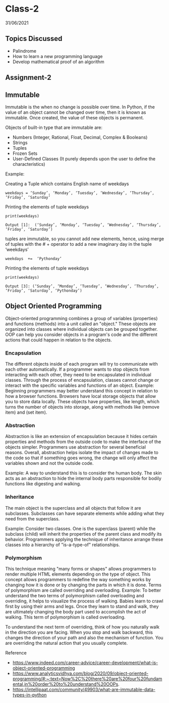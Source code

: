 # Class-2
31/06/2021

## Topics Discussed
- Palindrome
- How to learn a new programming language
- Develop mathematical proof of an algorithm

## Assignment-2

## Immutable

Immutable is the when no change is possible over time. In Python, if the value of an object cannot be changed over time, then it is known as immutable. Once created, the value of these objects is permanent.

Objects of built-in type that are immutable are:

* Numbers (Integer, Rational, Float, Decimal, Complex & Booleans)
* Strings
* Tuples
* Frozen Sets
* User-Defined Classes (It purely depends upon the user to define the characteristics)

Example:

Creating a Tuple which contains English name of weekdays

`weekdays = ‘Sunday’, ‘Monday’, ‘Tuesday’, ‘Wednesday’, ‘Thursday’, ‘Friday’, ‘Saturday’`

Printing the elements of tuple weekdays

`print(weekdays)`

`Output [1]:  (‘Sunday’, ‘Monday’, ‘Tuesday’, ‘Wednesday’, ‘Thursday’, ‘Friday’, ‘Saturday’)`


tuples are immutable, so you cannot add new elements, hence, using merge of tuples with the # + operator to add a new imaginary day in the tuple ‘weekdays’

`weekdays  +=  ‘Pythonday’`

Printing the elements of tuple weekdays

`print(weekdays)`

`Output [3]: (‘Sunday’, ‘Monday’, ‘Tuesday’, ‘Wednesday’, ‘Thursday’, ‘Friday’, ‘Saturday’, ‘Pythonday’)`



## Object Oriented Programming

Object-oriented programming combines a group of variables (properties) and functions (methods) into a unit called an "object." These objects are organized into classes where individual objects can be grouped together. OOP can help you consider objects in a program's code and the different actions that could happen in relation to the objects.

### Encapsulation

The different objects inside of each program will try to communicate with each other automatically. If a programmer wants to stop objects from interacting with each other, they need to be encapsulated in individual classes. Through the process of encapsulation, classes cannot change or interact with the specific variables and functions of an object.
Example: Beginning programmers may better understand this concept in relation to how a browser functions. Browsers have local storage objects that allow you to store data locally. These objects have properties, like length, which turns the number of objects into storage, along with methods like (remove item) and (set item).

### Abstraction

Abstraction is like an extension of encapsulation because it hides certain properties and methods from the outside code to make the interface of the objects simpler. Programmers use abstraction for several beneficial reasons. Overall, abstraction helps isolate the impact of changes made to the code so that if something goes wrong, the change will only affect the variables shown and not the outside code.

Example: A way to understand this is to consider the human body. The skin acts as an abstraction to hide the internal body parts responsible for bodily functions like digesting and walking.

### Inheritance

The main object is the superclass and all objects that follow it are subclasses. Subclasses can have separate elements while adding what they need from the superclass.

Example: Consider two classes. One is the superclass (parent) while the subclass (child) will inherit the properties of the parent class and modify its behavior. Programmers applying the technique of inheritance arrange these classes into a hierarchy of "is-a-type-of" relationships.

### Polymorphism

This technique meaning "many forms or shapes" allows programmers to render multiple HTML elements depending on the type of object. This concept allows programmers to redefine the way something works by changing how it is done or by changing the parts in which it is done. Terms of polymorphism are called overriding and overloading.
Example: To better understand the two terms of polymorphism called overloading and overriding, it helps to visualize the process of walking. Babies learn to crawl first by using their arms and legs. Once they learn to stand and walk, they are ultimately changing the body part used to accomplish the act of walking. This term of polymorphism is called overloading.

To understand the next term of overriding, think of how you naturally walk in the direction you are facing. When you stop and walk backward, this changes the direction of your path and also the mechanism of function. You are overriding the natural action that you usually complete.



Reference
- https://www.indeed.com/career-advice/career-development/what-is-object-oriented-programming
- https://www.analyticsvidhya.com/blog/2020/09/object-oriented-programming/#:~:text=Now%2C%20there%20are%20four%20fundamental,in%20order%20to%20understand%20OOPs.
- https://intellipaat.com/community/49903/what-are-immutable-data-types-in-python
